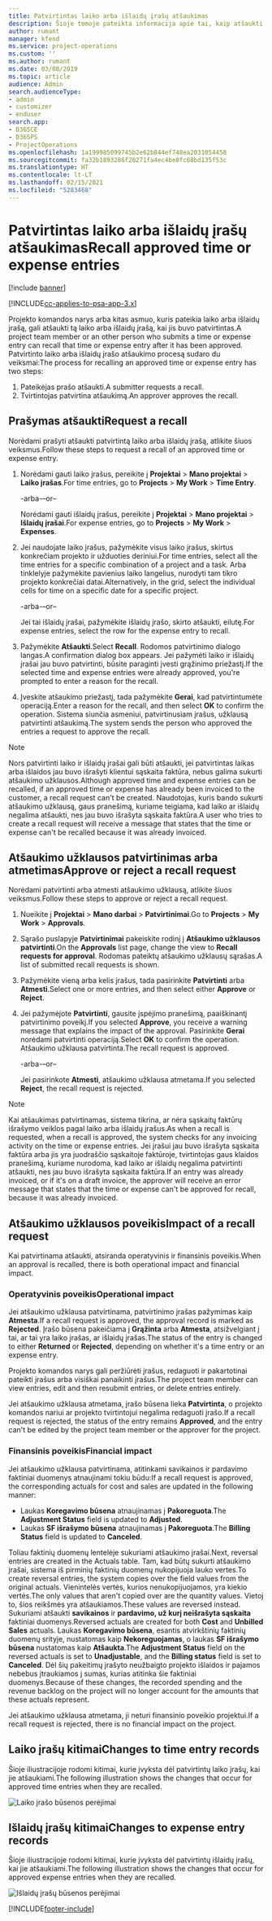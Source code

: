 ```yaml
---
title: Patvirtintas laiko arba išlaidų įrašų atšaukimas
description: Šioje temoje pateikta informacija apie tai, kaip atšaukti anksčiau patvirtintą laiko arba išlaidų operaciją.
author: rumant
manager: kfend
ms.service: project-operations
ms.custom: ''
ms.author: rumant
ms.date: 03/08/2019
ms.topic: article
audience: Admin
search.audienceType:
- admin
- customizer
- enduser
search.app:
- D365CE
- D365PS
- ProjectOperations
ms.openlocfilehash: 1a199985099745b2e62b844ef748ea2031054458
ms.sourcegitcommit: fa32b1893286f20271fa4ec4be8fc68bd135f53c
ms.translationtype: HT
ms.contentlocale: lt-LT
ms.lasthandoff: 02/15/2021
ms.locfileid: "5283468"
---
```

# <a name="recall-approved-time-or-expense-entries"></a><span data-ttu-id="18379-103">Patvirtintas laiko arba išlaidų įrašų atšaukimas</span><span class="sxs-lookup"><span data-stu-id="18379-103">Recall approved time or expense entries</span></span>

[!include [banner](../includes/psa-now-project-operations.md)]

[!INCLUDE[cc-applies-to-psa-app-3.x](../includes/cc-applies-to-psa-app-3x.md)]

<span data-ttu-id="18379-104">Projekto komandos narys arba kitas asmuo, kuris pateikia laiko arba išlaidų įrašą, gali atšaukti tą laiko arba išlaidų įrašą, kai jis buvo patvirtintas.</span><span class="sxs-lookup"><span data-stu-id="18379-104">A project team member or an other person who submits a time or expense entry can recall that time or expense entry after it has been approved.</span></span> <span data-ttu-id="18379-105">Patvirtinto laiko arba išlaidų įrašo atšaukimo procesą sudaro du veiksmai:</span><span class="sxs-lookup"><span data-stu-id="18379-105">The process for recalling an approved time or expense entry has two steps:</span></span>

1. <span data-ttu-id="18379-106">Pateikėjas prašo atšaukti.</span><span class="sxs-lookup"><span data-stu-id="18379-106">A submitter requests a recall.</span></span>
2. <span data-ttu-id="18379-107">Tvirtintojas patvirtina atšaukimą.</span><span class="sxs-lookup"><span data-stu-id="18379-107">An approver approves the recall.</span></span>

## <a name="request-a-recall"></a><span data-ttu-id="18379-108">Prašymas atšaukti</span><span class="sxs-lookup"><span data-stu-id="18379-108">Request a recall</span></span>

<span data-ttu-id="18379-109">Norėdami prašyti atšaukti patvirtintą laiko arba išlaidų įrašą, atlikite šiuos veiksmus.</span><span class="sxs-lookup"><span data-stu-id="18379-109">Follow these steps to request a recall of an approved time or expense entry.</span></span>

1. <span data-ttu-id="18379-110">Norėdami gauti laiko įrašus, pereikite į **Projektai** \> **Mano projektai** \> **Laiko įrašas**.</span><span class="sxs-lookup"><span data-stu-id="18379-110">For time entries, go to **Projects** \> **My Work** \> **Time Entry**.</span></span>

    <span data-ttu-id="18379-111">-arba-</span><span class="sxs-lookup"><span data-stu-id="18379-111">–or–</span></span>

    <span data-ttu-id="18379-112">Norėdami gauti išlaidų įrašus, pereikite į **Projektai** \> **Mano projektai** \> **Išlaidų įrašai**.</span><span class="sxs-lookup"><span data-stu-id="18379-112">For expense entries, go to **Projects** \> **My Work** \> **Expenses**.</span></span>

2. <span data-ttu-id="18379-113">Jei naudojate laiko įrašus, pažymėkite visus laiko įrašus, skirtus konkrečiam projekto ir užduoties deriniui.</span><span class="sxs-lookup"><span data-stu-id="18379-113">For time entries, select all the time entries for a specific combination of a project and a task.</span></span> <span data-ttu-id="18379-114">Arba tinklelyje pažymėkite pavienius laiko langelius, nurodyti tam tikro projekto konkrečiai datai.</span><span class="sxs-lookup"><span data-stu-id="18379-114">Alternatively, in the grid, select the individual cells for time on a specific date for a specific project.</span></span>

    <span data-ttu-id="18379-115">-arba-</span><span class="sxs-lookup"><span data-stu-id="18379-115">–or–</span></span>

    <span data-ttu-id="18379-116">Jei tai išlaidų įrašai, pažymėkite išlaidų įrašo, skirto atšaukti, eilutę.</span><span class="sxs-lookup"><span data-stu-id="18379-116">For expense entries, select the row for the expense entry to recall.</span></span>

3. <span data-ttu-id="18379-117">Pažymėkite **Atšaukti**.</span><span class="sxs-lookup"><span data-stu-id="18379-117">Select **Recall**.</span></span> <span data-ttu-id="18379-118">Rodomos patvirtinimo dialogo langas.</span><span class="sxs-lookup"><span data-stu-id="18379-118">A confirmation dialog box appears.</span></span> <span data-ttu-id="18379-119">Jei pažymėti laiko ir išlaidų įrašai jau buvo patvirtinti, būsite paraginti įvesti grąžinimo priežastį.</span><span class="sxs-lookup"><span data-stu-id="18379-119">If the selected time and expense entries were already approved, you're prompted to enter a reason for the recall.</span></span>
4. <span data-ttu-id="18379-120">Įveskite atšaukimo priežastį, tada pažymėkite **Gerai**, kad patvirtintumėte operaciją.</span><span class="sxs-lookup"><span data-stu-id="18379-120">Enter a reason for the recall, and then select **OK** to confirm the operation.</span></span> <span data-ttu-id="18379-121">Sistema siunčia asmeniui, patvirtinusiam įrašus, užklausą patvirtinti atšaukimą.</span><span class="sxs-lookup"><span data-stu-id="18379-121">The system sends the person who approved the entries a request to approve the recall.</span></span>

> [!NOTE]
> <span data-ttu-id="18379-122">Nors patvirtinti laiko ir išlaidų įrašai gali būti atšaukti, jei patvirtintas laikas arba išlaidos jau buvo išrašyti klientui sąskaita faktūra, nebus galima sukurti atšaukimo užklausos.</span><span class="sxs-lookup"><span data-stu-id="18379-122">Although approved time and expense entries can be recalled, if an approved time or expense has already been invoiced to the customer, a recall request can't be created.</span></span> <span data-ttu-id="18379-123">Naudotojas, kuris bando sukurti atšaukimo užklausą, gaus pranešimą, kuriame teigiama, kad laiko ar išlaidų negalima atšaukti, nes jau buvo išrašyta sąskaita faktūra.</span><span class="sxs-lookup"><span data-stu-id="18379-123">A user who tries to create a recall request will receive a message that states that the time or expense can't be recalled because it was already invoiced.</span></span>

## <a name="approve-or-reject-a-recall-request"></a><span data-ttu-id="18379-124">Atšaukimo užklausos patvirtinimas arba atmetimas</span><span class="sxs-lookup"><span data-stu-id="18379-124">Approve or reject a recall request</span></span>

<span data-ttu-id="18379-125">Norėdami patvirtinti arba atmesti atšaukimo užklausą, atlikite šiuos veiksmus.</span><span class="sxs-lookup"><span data-stu-id="18379-125">Follow these steps to approve or reject a recall request.</span></span>

1. <span data-ttu-id="18379-126">Nueikite į **Projektai** \> **Mano darbai** \> **Patvirtinimai**.</span><span class="sxs-lookup"><span data-stu-id="18379-126">Go to **Projects** \> **My Work** \> **Approvals**.</span></span>
2. <span data-ttu-id="18379-127">Sąrašo puslapyje **Patvirtinimai** pakeiskite rodinį į **Atšaukimo užklausos patvirtinti**.</span><span class="sxs-lookup"><span data-stu-id="18379-127">On the **Approvals** list page, change the view to **Recall requests for approval**.</span></span> <span data-ttu-id="18379-128">Rodomas pateiktų atšaukimo užklausų sąrašas.</span><span class="sxs-lookup"><span data-stu-id="18379-128">A list of submitted recall requests is shown.</span></span>
3. <span data-ttu-id="18379-129">Pažymėkite vieną arba kelis įrašus, tada pasirinkite **Patvirtinti** arba **Atmesti**.</span><span class="sxs-lookup"><span data-stu-id="18379-129">Select one or more entries, and then select either **Approve** or **Reject**.</span></span>
4. <span data-ttu-id="18379-130">Jei pažymėjote **Patvirtinti**, gausite įspėjimo pranešimą, paaiškinantį patvirtinimo poveikį.</span><span class="sxs-lookup"><span data-stu-id="18379-130">If you selected **Approve**, you receive a warning message that explains the impact of the approval.</span></span> <span data-ttu-id="18379-131">Pasirinkite **Gerai** norėdami patvirtinti operaciją.</span><span class="sxs-lookup"><span data-stu-id="18379-131">Select **OK** to confirm the operation.</span></span> <span data-ttu-id="18379-132">Atšaukimo užklausa patvirtinta.</span><span class="sxs-lookup"><span data-stu-id="18379-132">The recall request is approved.</span></span>

    <span data-ttu-id="18379-133">-arba-</span><span class="sxs-lookup"><span data-stu-id="18379-133">–or–</span></span>

    <span data-ttu-id="18379-134">Jei pasirinkote **Atmesti**, atšaukimo užklausa atmetama.</span><span class="sxs-lookup"><span data-stu-id="18379-134">If you selected **Reject**, the recall request is rejected.</span></span>

> [!NOTE]
> <span data-ttu-id="18379-135">Kai atšaukimas patvirtinamas, sistema tikrina, ar nėra sąskaitų faktūrų išrašymo veiklos pagal laiko arba išlaidų įrašus.</span><span class="sxs-lookup"><span data-stu-id="18379-135">As when a recall is requested, when a recall is approved, the system checks for any invoicing activity on the time or expense entries.</span></span> <span data-ttu-id="18379-136">Jei įrašui jau buvo išrašyta sąskaita faktūra arba jis yra juodraščio sąskaitoje faktūroje, tvirtintojas gaus klaidos pranešimą, kuriame nurodoma, kad laiko ar išlaidų negalima patvirtinti atšaukti, nes jau buvo išrašyta sąskaita faktūra.</span><span class="sxs-lookup"><span data-stu-id="18379-136">If an entry was already invoiced, or if it's on a draft invoice, the approver will receive an error message that states that the time or expense can't be approved for recall, because it was already invoiced.</span></span>

## <a name="impact-of-a-recall-request"></a><span data-ttu-id="18379-137">Atšaukimo užklausos poveikis</span><span class="sxs-lookup"><span data-stu-id="18379-137">Impact of a recall request</span></span>

<span data-ttu-id="18379-138">Kai patvirtinama atšaukti, atsiranda operatyvinis ir finansinis poveikis.</span><span class="sxs-lookup"><span data-stu-id="18379-138">When an approval is recalled, there is both operational impact and financial impact.</span></span>

### <a name="operational-impact"></a><span data-ttu-id="18379-139">Operatyvinis poveikis</span><span class="sxs-lookup"><span data-stu-id="18379-139">Operational impact</span></span>

<span data-ttu-id="18379-140">Jei atšaukimo užklausa patvirtinama, patvirtinimo įrašas pažymimas kaip **Atmesta**.</span><span class="sxs-lookup"><span data-stu-id="18379-140">If a recall request is approved, the approval record is marked as **Rejected**.</span></span> <span data-ttu-id="18379-141">Įrašo būsena pakeičiama į **Grąžinta** arba **Atmesta**, atsižvelgiant į tai, ar tai yra laiko įrašas, ar išlaidų įrašas.</span><span class="sxs-lookup"><span data-stu-id="18379-141">The status of the entry is changed to either **Returned** or **Rejected**, depending on whether it's a time entry or an expense entry.</span></span>

<span data-ttu-id="18379-142">Projekto komandos narys gali peržiūrėti įrašus, redaguoti ir pakartotinai pateikti įrašus arba visiškai panaikinti įrašus.</span><span class="sxs-lookup"><span data-stu-id="18379-142">The project team member can view entries, edit and then resubmit entries, or delete entries entirely.</span></span>

<span data-ttu-id="18379-143">Jei atšaukimo užklausa atmetama, įrašo būsena lieka **Patvirtinta**, o projekto komandos nariui ar projekto tvirtintojui negalima redaguoti įrašo.</span><span class="sxs-lookup"><span data-stu-id="18379-143">If a recall request is rejected, the status of the entry remains **Approved**, and the entry can't be edited by the project team member or the approver for the project.</span></span>

### <a name="financial-impact"></a><span data-ttu-id="18379-144">Finansinis poveikis</span><span class="sxs-lookup"><span data-stu-id="18379-144">Financial impact</span></span>

<span data-ttu-id="18379-145">Jei atšaukimo užklausa patvirtinama, atitinkami savikainos ir pardavimo faktiniai duomenys atnaujinami tokiu būdu:</span><span class="sxs-lookup"><span data-stu-id="18379-145">If a recall request is approved, the corresponding actuals for cost and sales are updated in the following manner:</span></span>

- <span data-ttu-id="18379-146">Laukas **Koregavimo būsena** atnaujinamas į **Pakoreguota**.</span><span class="sxs-lookup"><span data-stu-id="18379-146">The **Adjustment Status** field is updated to **Adjusted**.</span></span>
- <span data-ttu-id="18379-147">Laukas **SF išrašymo būsena** atnaujinamas į **Pakoreguota**.</span><span class="sxs-lookup"><span data-stu-id="18379-147">The **Billing Status** field is updated to **Canceled**.</span></span>

<span data-ttu-id="18379-148">Toliau faktinių duomenų lentelėje sukuriami atšaukimo įrašai.</span><span class="sxs-lookup"><span data-stu-id="18379-148">Next, reversal entries are created in the Actuals table.</span></span> <span data-ttu-id="18379-149">Tam, kad būtų sukurti atšaukimo įrašai, sistema iš pirminių faktinių duomenų nukopijuoja lauko vertes.</span><span class="sxs-lookup"><span data-stu-id="18379-149">To create reversal entries, the system copies over the field values from the original actuals.</span></span> <span data-ttu-id="18379-150">Vienintelės vertės, kurios nenukopijuojamos, yra kiekio vertės.</span><span class="sxs-lookup"><span data-stu-id="18379-150">The only values that aren't copied over are the quantity values.</span></span> <span data-ttu-id="18379-151">Vietoj to, šios reikšmės yra atšaukiamos.</span><span class="sxs-lookup"><span data-stu-id="18379-151">These values are reversed instead.</span></span> <span data-ttu-id="18379-152">Sukuriami atšaukti **savikainos** ir **pardavimo, už kurį neišrašyta sąskaita** faktiniai duomenys.</span><span class="sxs-lookup"><span data-stu-id="18379-152">Reversed actuals are created for both **Cost** and **Unbilled Sales** actuals.</span></span> <span data-ttu-id="18379-153">Laukas **Koregavimo būsena**, esantis atvirkštinių faktinių duomenų srityje, nustatomas kaip **Nekoreguojamas**, o laukas **SF išrašymo būsena** nustatomas kaip **Atšaukta**.</span><span class="sxs-lookup"><span data-stu-id="18379-153">The **Adjustment Status** field on the reversed actuals is set to **Unadjustable**, and the **Billing status** field is set to **Canceled**.</span></span> <span data-ttu-id="18379-154">Dėl šių pakeitimų įrašyto neužbaigto projekto išlaidos ir pajamos nebebus įtraukiamos į sumas, kurias atitinka šie faktiniai duomenys.</span><span class="sxs-lookup"><span data-stu-id="18379-154">Because of these changes, the recorded spending and the revenue backlog on the project will no longer account for the amounts that these actuals represent.</span></span>

<span data-ttu-id="18379-155">Jei atšaukimo užklausa atmetama, ji neturi finansinio poveikio projektui.</span><span class="sxs-lookup"><span data-stu-id="18379-155">If a recall request is rejected, there is no financial impact on the project.</span></span>

## <a name="changes-to-time-entry-records"></a><span data-ttu-id="18379-156">Laiko įrašų kitimai</span><span class="sxs-lookup"><span data-stu-id="18379-156">Changes to time entry records</span></span>

<span data-ttu-id="18379-157">Šioje iliustracijoje rodomi kitimai, kurie įvyksta dėl patvirtintų laiko įrašų, kai jie atšaukiami.</span><span class="sxs-lookup"><span data-stu-id="18379-157">The following illustration shows the changes that occur for approved time entries when they are recalled.</span></span>

![Laiko įrašo būsenos perėjimai](media/TimeEntryStateTransitions.png)

## <a name="changes-to-expense-entry-records"></a><span data-ttu-id="18379-159">Išlaidų įrašų kitimai</span><span class="sxs-lookup"><span data-stu-id="18379-159">Changes to expense entry records</span></span>

<span data-ttu-id="18379-160">Šioje iliustracijoje rodomi kitimai, kurie įvyksta dėl patvirtintų išlaidų įrašų, kai jie atšaukiami.</span><span class="sxs-lookup"><span data-stu-id="18379-160">The following illustration shows the changes that occur for approved expense entries when they are recalled.</span></span>

![Išlaidų įrašų būsenos perėjimai](media/ExpenseEntryStateTransitions.png)


[!INCLUDE[footer-include](../includes/footer-banner.md)]